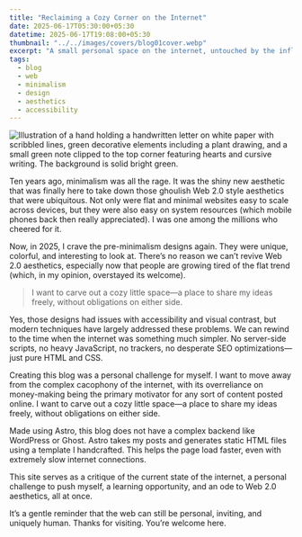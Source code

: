 ```yaml
---
title: "Reclaiming a Cozy Corner on the Internet"
date: 2025-06-17T05:30:00+05:30
datetime: 2025-06-17T19:08:00+05:30
thumbnail: "../../images/covers/blog01cover.webp" 
excerpt: "A small personal space on the internet, untouched by the influence of algorithms"
tags:
  - blog
  - web
  - minimalism
  - design
  - aesthetics
  - accessibility
---
```

![Illustration of a hand holding a handwritten letter on white paper with scribbled lines, green decorative elements including a plant drawing, and a small green note clipped to the top corner featuring hearts and cursive writing. The background is solid bright green.](/images/covers/blog01cover.webp)

Ten years ago, minimalism was all the rage. It was the shiny new aesthetic that was finally here to take down those ghoulish Web 2.0 style aesthetics that were ubiquitous. Not only were flat and minimal websites easy to scale across devices, but they were also easy on system resources (which mobile phones back then really appreciated). I was one among the millions who cheered for it.

Now, in 2025, I crave the pre-minimalism designs again. They were unique, colorful, and interesting to look at. There’s no reason we can’t revive Web 2.0 aesthetics, especially now that people are growing tired of the flat trend (which, in my opinion, overstayed its welcome).

<blockquote class="pullquote">
I want to carve out a cozy little space—a place to share my ideas freely, without obligations on either side.</blockquote>

Yes, those designs had issues with accessibility and visual contrast, but modern techniques have largely addressed these problems. We can rewind to the time when the internet was something much simpler. No server-side scripts, no heavy JavaScript, no trackers, no desperate SEO optimizations—just pure HTML and CSS.

Creating this blog was a personal challenge for myself. I want to move away from the complex cacophony of the internet, with its overreliance on money-making being the primary motivator for any sort of content posted online. I want to carve out a cozy little space—a place to share my ideas freely, without obligations on either side.

Made using Astro, this blog does not have a complex backend like WordPress or Ghost. Astro takes my posts and generates static HTML files using a template I handcrafted. This helps the page load faster, even with extremely slow internet connections.

This site serves as a critique of the current state of the internet, a personal challenge to push myself, a learning opportunity, and an ode to Web 2.0 aesthetics, all at once.

It’s a gentle reminder that the web can still be personal, inviting, and uniquely human.
Thanks for visiting. You’re welcome here.